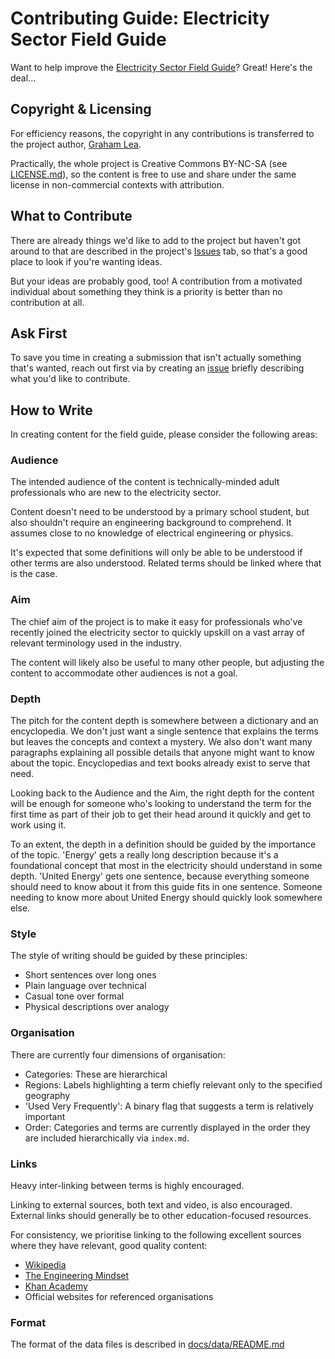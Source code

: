 # Contributing Guide: Electricity Sector Field Guide

Want to help improve the 
[Electricity Sector Field Guide](https://grahamlea.github.io/Electricity-Sector-Field-Guide/)?
Great!
Here's the deal...


## Copyright & Licensing

For efficiency reasons, the copyright in any contributions is transferred to the project author,
[Graham Lea](https://github.com/GrahamLea).

Practically, the whole project is Creative Commons BY-NC-SA (see [LICENSE.md](LICENSE.md)),
so the content is free to use and share under the same license in non-commercial contexts 
with attribution.


## What to Contribute

There are already things we'd like to add to the project but haven't got around to that are 
described in the project's
[Issues](https://github.com/GrahamLea/Electricity-Sector-Field-Guide/issues)
tab, so that's a good place to look if you're wanting ideas.

But your ideas are probably good, too!
A contribution from a motivated individual about something they think is a priority is 
better than no contribution at all.


## Ask First

To save you time in creating a submission that isn't actually something that's wanted, 
reach out first via by creating an 
[issue](https://github.com/GrahamLea/Electricity-Sector-Field-Guide/issues) 
briefly describing what you'd like to contribute.


## How to Write

In creating content for the field guide, please consider the following areas:


### Audience

The intended audience of the content is technically-minded adult professionals who are 
new to the electricity sector.

Content doesn't need to be understood by a primary school student, 
but also shouldn't require an engineering background to comprehend.
It assumes close to no knowledge of electrical engineering or physics.

It's expected that some definitions will only be able to be understood if other terms are
also understood. Related terms should be linked where that is the case.


### Aim

The chief aim of the project is to make it easy for professionals who've recently joined 
the electricity sector to quickly upskill on a vast array of relevant terminology used
in the industry.

The content will likely also be useful to many other people, 
but adjusting the content to accommodate other audiences is not a goal.


### Depth

The pitch for the content depth is somewhere between a dictionary and an encyclopedia.
We don't just want a single sentence that explains the terms but leaves the concepts and 
context a mystery.
We also don't want many paragraphs explaining all possible details that anyone might 
want to know about the topic.
Encyclopedias and text books already exist to serve that need. 

Looking back to the Audience and the Aim, the right depth for the content will be enough
for someone who's looking to understand the term for the first time as part of their job 
to get their head around it quickly and get to work using it.

To an extent, the depth in a definition should be guided by the importance of the topic.
'Energy' gets a really long description because it's a foundational concept that most in
the electricity should understand in some depth.
'United Energy' gets one sentence, because everything someone should need to know about it
from this guide fits in one sentence.
Someone needing to know more about United Energy should quickly look somewhere else.


### Style

The style of writing should be guided by these principles:
* Short sentences over long ones
* Plain language over technical
* Casual tone over formal
* Physical descriptions over analogy


### Organisation

There are currently four dimensions of organisation:
* Categories: These are hierarchical
* Regions: Labels highlighting a term chiefly relevant only to the specified geography
* 'Used Very Frequently': A binary flag that suggests a term is relatively important
* Order: Categories and terms are currently displayed in the order they are included 
  hierarchically via `index.md`. 


### Links

Heavy inter-linking between terms is highly encouraged.

Linking to external sources, both text and video, is also encouraged.
External links should generally be to other education-focused resources.

For consistency, we prioritise linking to the following excellent sources where they have relevant, good quality content:
* [Wikipedia](https://en.wikipedia.org/wiki/Main_Page)
* [The Engineering Mindset](https://www.youtube.com/c/Theengineeringmindset)
* [Khan Academy](https://www.khanacademy.org)
* Official websites for referenced organisations


### Format

The format of the data files is described in [docs/data/README.md](docs/data/README.md)
